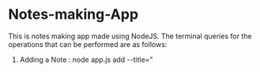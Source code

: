 # Notes-making-App
This is notes making app made using NodeJS.
The terminal queries for the operations that can be performed are as follows:
1) Adding a Note :
node app.js add --title="<title of note>" --body="<body of note>"

2) Removing a Note :
node app.js remove --title="<title of note>"

3) Printing all Notes' Titles :
node app.js list

4) Reading a Note :
node app.js read --title="<title of note>"
